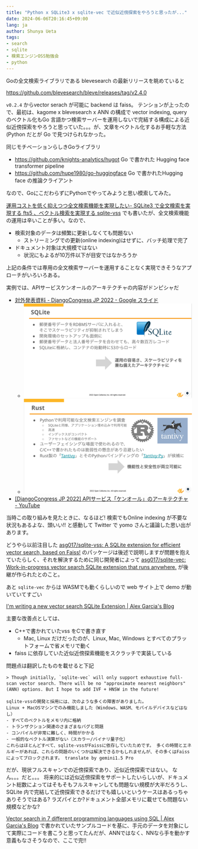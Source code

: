 ```yaml
---
title: "Python x SQLite3 x sqlite-vec で近似近傍探索をやろうと思ったが..."
date: 2024-06-06T20:16:45+09:00
lang: ja
author: Shunya Ueta
tags:
- search
- sqlite
- 検索エンジンOSS勉強会
- python
---
```


Goの全文検索ライブラリである blevesearch の最新リリースを眺めていると

https://github.com/blevesearch/bleve/releases/tag/v2.4.0

`v0.2.4` からvector serach が可能に backend は faiss。
テンションが上ったので、最初は、kagome x blevesearch x ANN の構成で vector indexing, query のベクトル化もGo 言語かつ検索サーバーを運用しないで完結する構成による近似近傍探索をやろうと思っていた。。。が、文章をベクトル化するお手軽な方法(Python だとが Go で見つけられなかった。

同じモチベーションらしきGoライブラリ

- https://github.com/knights-analytics/hugot Go で書かれた Hugging face transformer pipeline
- https://github.com/hupe1980/go-huggingface Go で書かれたHugging face の推論クライアント


なので、GoにこだわらずにPythonでやってみようと思い模索してみた。

[運用コストを低く抑えつつ全文検索機能を実現したい- SQLite3 で全文検索を実現する fts5 、ベクトル検索を実現する sqlite-vss](/posts/2024-02-22-0032/) でも書いたが、全文検索機能の運用は辛いことが多い。なので、

- 検索対象のデータは頻繁に更新しなくても問題ない
	- ストリーミングでの更新(online indexing)はせずに、バッチ処理で完了
- ドキュメント対象は大規模ではない
	- 状況にもよるが10万件以下が目安ではなかろうか

上記の条件では専用の全文検索サーバーを運用することなく実現できそうなアプローチがいろいろある。

実例では、APIサービスケンオールのアーキテクチャの内容がドンピシャだ
- [対外発表資料 \- DjangoCongress JP 2022 \- Google スライド](https://docs.google.com/presentation/d/1nLQS8-U36eNa2uRTj1fONtmI5HaItFJcIrw90ixmo_8/edit#slide=id.g1872e3e8b25_0_7)
	- ![](/posts/2024-06-06-2016/images/sqlite3.png)
	- ![](/posts/2024-06-06-2016/images/tantivy.png)
- [\[DjangoCongress JP 2022\] APIサービス「ケンオール」のアーキテクチャ \- YouTube](https://www.youtube.com/watch?v=0PB7_UKD-RM)

当時この取り組みを見たときに、なるほど! 検索でもOnline indexing が不要な状況もあるよな、頭いい!! と感動して Twitter で yomo さんと議論した思い出があります。

どうやら以前注目した [asg017/sqlite\-vss: A SQLite extension for efficient vector search, based on Faiss\!](https://github.com/asg017/sqlite-vss) のパッケージは後述で説明しますが問題を抱えていたらしく、それを解決するために同じ開発者によって [asg017/sqlite\-vec: Work\-in\-progress vector search SQLite extension that runs anywhere\.](https://github.com/asg017/sqlite-vec) が後継が作られたとのこと。

あと `sqlite-vec` からは WASMでも動くらしいので web サイト上で demo が動いていてすごい

[I'm writing a new vector search SQLite Extension \| Alex Garcia's Blog](https://alexgarcia.xyz/blog/2024/building-new-vector-search-sqlite/index.html)


主要な改善点としては、
- C++で書かれていたvss をCで書き直す
	- Mac, Linux だけだったのが、Linux, Mac, Windows とすべてのプラットフォームで省メモリで動く
- faiss に依存していた近似近傍探索機能をスクラッチで実装している

問題点は翻訳したものを載せると下記

```
> Though initially, `sqlite-vec` will only support exhaustive full-scan vector search. There will be no "approximate nearest neighbors" (ANN) options. But I hope to add IVF + HNSW in the future!

sqlite-vssの開発と採用には、次のような多くの障害がありました。
Linux + MacOSマシンでのみ機能しました（Windows、WASM、モバイルデバイスなどはなし）  
- すべてのベクトルをメモリ内に格納  
- トランザクション関連のさまざまなバグと問題  
- コンパイルが非常に難しく、時間がかかる  
- 一般的なベクトル演算がない（スカラー/バイナリ量子化）  
これらはほとんどすべて、sqlite-vssがFaissに依存していたためです。 多くの時間とエネルギーがあれば、これらの問題のいくつかは解決できるかもしれませんが、その多くはFaissによってブロックされます。 translate by gemini1.5 Pro
```

だが、現状フルスキャンでの近傍探索であり、近似近傍探索ではない。
なん。。。だと。。。
将来的には近似近傍探索をサポートしたいらしいが、ドキュメント総数によってはそもそもフルスキャンしても問題ない規模が大半だろうし、 SQLite 内で完結して近傍探索できるだけでも嬉しいというケースはあるっちゃありそうではある? 
ラズパイとか?ドキュメント全部メモリに載せても問題ない規模などかな?

[Vector search in 7 different programming languages using SQL \| Alex Garcia's Blog](https://alexgarcia.xyz/blog/2024/sql-vector-search-languages/index.html) で書かれていたサンプルコードを基に、手元のデータを対象にして実際にコードを書こうと思ってたんだが、ANNではなく、NNなら手を動かす意義もなさそうなので、ここで完!!